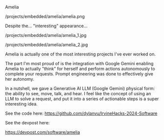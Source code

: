 Amelia

/projects/embedded/amelia/amelia.png

Despite the... "interesting" appearance...

/projects/embedded/amelia/amelia_1.jpg

/projects/embedded/amelia/amelia_2.jpg

Amelia is actually one of the most interesting projects I've ever worked on.

The part I'm most proud of is the integration with Google Gemini enabling Amelia to actually "think" for herself and perform actions autonomously to complete your requests. Prompt engineering was done to effectively give her autonomy.

In a nutshell, we gave a Generative AI LLM (Google Gemini) physical form: the ability to see, move, talk, and hear. I feel like the concept of using an LLM to solve a request, and put it into a series of actionable steps is a super interesting idea.

See the code here:
https://github.com/dylanvu/IrvineHacks-2024-Software

See the devpost here:

https://devpost.com/software/amelia
